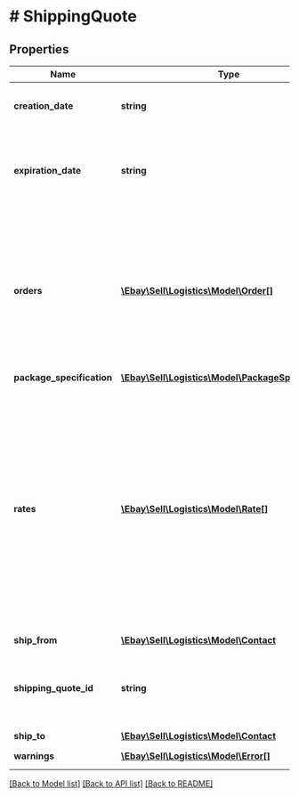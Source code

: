# # ShippingQuote

## Properties

Name | Type | Description | Notes
------------ | ------------- | ------------- | -------------
**creation_date** | **string** | The date and time this quote was created, expressed as an ISO 8601 UTC string. | [optional]
**expiration_date** | **string** | The last date and time that this quote will be honored, expressed as an ISO 8601 UTC string. After this time the quote expires and the expressed rates can no longer be purchased. | [optional]
**orders** | [**\Ebay\Sell\Logistics\Model\Order[]**](Order.md) | This list value is optionally assigned by the seller. When present, each element in the returned list contains seller-assigned information about an order (such as an order number). Because a package can contain all or part of one or more orders, this field provides a way for sellers to identify the packages that contain specific orders. | [optional]
**package_specification** | [**\Ebay\Sell\Logistics\Model\PackageSpecification**](PackageSpecification.md) |  | [optional]
**rates** | [**\Ebay\Sell\Logistics\Model\Rate[]**](Rate.md) | A list of rates where each rate, as identified by a rateId, contains information about a specific shipping service offered by a carrier. Rates include shipping carrier and service, the to and from locations, the pickup and delivery windows, the seller&#39;s shipping parameters, the service constraints, and the cost for the base service and a list of additional shipping options. Each rate offered is supported by a label service where you can purchase the rate, and associated shipping label, via a call to createFromShippingQuote. | [optional]
**ship_from** | [**\Ebay\Sell\Logistics\Model\Contact**](Contact.md) |  | [optional]
**shipping_quote_id** | **string** | The unique eBay-assigned ID for this shipping quote. The value of this field is associated with a specific package, based on its origin, destination, and size. | [optional]
**ship_to** | [**\Ebay\Sell\Logistics\Model\Contact**](Contact.md) |  | [optional]
**warnings** | [**\Ebay\Sell\Logistics\Model\Error[]**](Error.md) | A list of any warnings triggered by the request. | [optional]

[[Back to Model list]](../../README.md#models) [[Back to API list]](../../README.md#endpoints) [[Back to README]](../../README.md)
